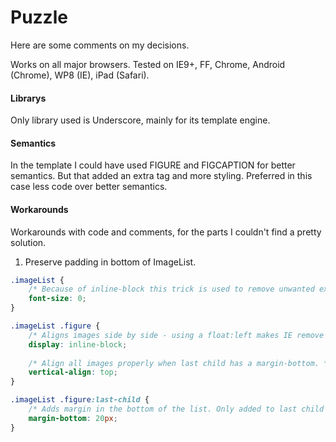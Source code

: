 # Puzzle
Here are some comments on my decisions.

Works on all major browsers.
Tested on IE9+, FF, Chrome, Android (Chrome), WP8 (IE), iPad (Safari).

#### Librarys
Only library used is Underscore, mainly for its template engine.

#### Semantics
In the template I could have used FIGURE and FIGCAPTION for better semantics. But that added an extra tag and more styling. Preferred in this case less code over better semantics.

#### Workarounds
Workarounds with code and comments, for the parts I couldn't find a pretty solution.

1. Preserve padding in bottom of ImageList.

```CSS
.imageList {
    /* Because of inline-block this trick is used to remove unwanted extra whitespace between images. */
    font-size: 0;
}

.imageList .figure {
    /* Aligns images side by side - using a float:left makes IE remove padding */
	display: inline-block;
	
	/* Align all images properly when last child has a margin-bottom. */
	vertical-align: top;
}

.imageList .figure:last-child {
	/* Adds margin in the bottom of the list. Only added to last child to be able to control margin between images. */
	margin-bottom: 20px;
}
```
